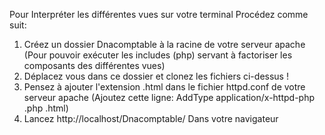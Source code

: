 Pour Interpréter les différentes vues sur votre terminal Procédez comme suit:
1. Créez un dossier Dnacomptable à la racine de votre serveur apache (Pour pouvoir exécuter les includes (php) servant à factoriser les composants des différentes vues)
2. Déplacez vous dans ce dossier et clonez les fichiers ci-dessus !
3. Pensez à ajouter l'extension .html dans le fichier httpd.conf de votre serveur apache (Ajoutez cette ligne: AddType application/x-httpd-php .php .html)
4. Lancez http://localhost/Dnacomptable/ Dans votre navigateur
